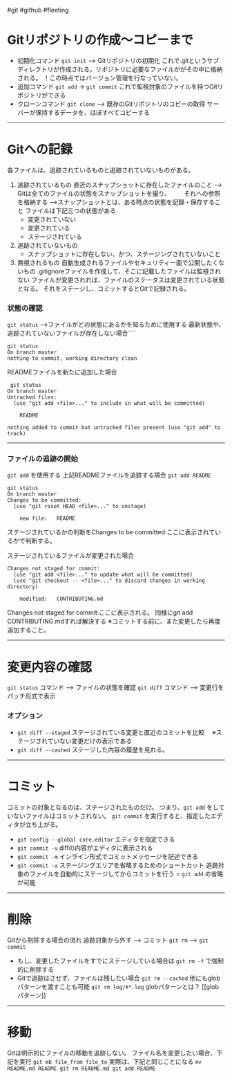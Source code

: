 #git #github #fleeting 

# Gitリポジトリの作成〜コピーまで
- 初期化コマンド
  `git init` --> Gitリポジトリの初期化
  これで.gitというサブディレクトリが作成される。リポジトリに必要なファイルががその中に格納される。
  ！この時点ではバージョン管理を行なっていない。
- 追加コマンド
  `git add` → `git commit`
  これで監視対象のファイルを持つGitリポジトリができる
- クローンコマンド
  `git clone` --> 既存のGitリポジトリのコピーの取得
  サーバーが保持するデータを、ほぼすべてコピーする
---
# Gitへの記録
各ファイルは、追跡されているものと追跡されていないものがある。
1. 追跡されているもの
   直近のスナップショットに存在したファイルのこと
   --> Gitは全てのファイルの状態をスナップショットを撮り、
   　　それへの参照を格納する
   -->スナップショットとは、ある時点の状態を記録・保存すること
   ファイルは下記三つの状態がある
   - 変更されていない
   - 変更されている
   - ステージされている
2. 追跡されていないもの
   - スナップショットに存在しない、かつ、ステージングされていないこと
3. 無視されるもの
   自動生成されるファイルやセキュリティー面で公開したくないもの
   .gitignoreファイルを作成して、そこに記載したファイルは監視されない
ファイルが変更されれば、ファイルのステータスは変更されている状態となる。
それをステージし、コミットするとGitで記録される。

### 状態の確認
`git status` -->ファイルがどの状態にあるかを知るために使用する
最新状態や、追跡されていないファイルが存在しない場合````
````
git status
On branch master
nothing to commit, working directory clean
````
READMEファイルを新たに追加した場合
```
 git status
On branch master
Untracked files:
  (use "git add <file>..." to include in what will be committed)

    README

nothing added to commit but untracked files present (use "git add" to track)
```
---
### ファイルの追跡の開始
`git add` を使用する
上記READMEファイルを追跡する場合
`git add README`
```
git status
On branch master
Changes to be committed:
  (use "git reset HEAD <file>..." to unstage)

    new file:   README
```
ステージされているかの判断をChanges to be committed:ここに表示されているかで判断する。

ステージされているファイルが変更された場合
```console
Changes not staged for commit:
  (use "git add <file>..." to update what will be committed)
  (use "git checkout -- <file>..." to discard changes in working directory)

    modified:   CONTRIBUTING.md
```
Changes not staged for commit:ここに表示される。
同様にgit add CONTRIBUTING.mdすれば解決する
※コミットする前に、また変更したら再度追加すること。

---
# 変更内容の確認
`git status` コマンド --> ファイルの状態を確認
`git diff` コマンド --> 変更行をパッチ形式で表示
### オプション
-  `git diff --staged` ステージされている変更と直近のコミットを比較
  　※ステージされていない変更だけの表示である
- `git diff --cashed` ステージした内容の履歴を見れる。

---
# コミット
コミットの対象となるのは、ステージされたものだけ。
つまり、`git add` をしていないファイルはコミットされない。
`git commit` を実行すると、指定したエディタが立ち上がる。
- `git config --global core.editor` エディタを指定できる
- `git commit -v` diffの内容がエディタに表示される
- `git commit -m` インライン形式でコミットメッセージを記述できる
- `git commit -a` ステージングエリアを省略するためのショートカット
  追跡対象のファイルを自動的にステージしてからコミットを行う
  = `git add` の省略が可能

--- 
# 削除
Gitから削除する場合の流れ
追跡対象から外す --> コミット
`git rm` --> `git commit`
- もし、変更したファイルをすでにステージしている場合は
  `git rm -f` で強制的に削除する
- Gitで追跡はさせず、ファイルは残したい場合
  `git rm --cached` 
  他にもglobパターンを渡すことも可能
  `git rm log/¥*.log` 
  globパターンとは？ [[globパターン]]

---
# 移動
Gitは明示的にファイルの移動を追跡しない。
ファイル名を変更したい場合、下記を実行
`git mb file_from file_to` 
実際は、下記と同じことになる
`mv README.md README
git rm README.md
git add README`
